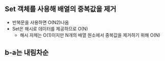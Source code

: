 ## Set 객체를 사용해 배열의 중복값을 제거

- 반복문을 사용하면 O(N2)나옴
- Set은 해시로 데이터를 제공하므로 O(N)
  - 해시 자체는 O(1)이지만 N개의 배열 원소에서 중복값을 제거하기 위해 O(N)

## b-a는 내림차순

